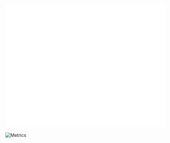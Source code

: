 ![Metrics](https://github.com/tachyon-ops/tachyon-ops/blob/master/github-metrics.svg)

![Metrics](https://metrics.lecoq.io/tachyon-ops?template=classic&base=header%2C%20activity%2C%20community%2C%20repositories%2C%20metadata&base.indepth=false&base.hireable=false&base.skip=false&config.timezone=Europe%2FZurich)
